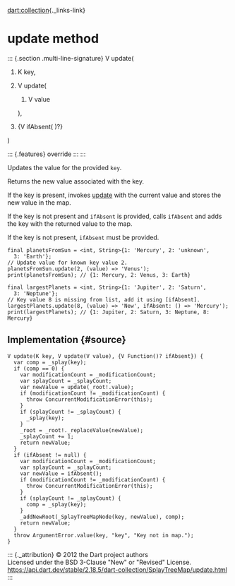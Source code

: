 [dart:collection](../../dart-collection/dart-collection-library){._links-link}

update method
=============

::: {.section .multi-line-signature}
V update(

1.  K key,
2.  V update(
    1.  V value

    ),
3.  {V ifAbsent( )?}

)

::: {.features}
override
:::
:::

Updates the value for the provided `key`.

Returns the new value associated with the key.

If the key is present, invokes [update](update) with the current value
and stores the new value in the map.

If the key is not present and `ifAbsent` is provided, calls `ifAbsent`
and adds the key with the returned value to the map.

If the key is not present, `ifAbsent` must be provided.

``` {.language-dart data-language="dart"}
final planetsFromSun = <int, String>{1: 'Mercury', 2: 'unknown',
  3: 'Earth'};
// Update value for known key value 2.
planetsFromSun.update(2, (value) => 'Venus');
print(planetsFromSun); // {1: Mercury, 2: Venus, 3: Earth}

final largestPlanets = <int, String>{1: 'Jupiter', 2: 'Saturn',
  3: 'Neptune'};
// Key value 8 is missing from list, add it using [ifAbsent].
largestPlanets.update(8, (value) => 'New', ifAbsent: () => 'Mercury');
print(largestPlanets); // {1: Jupiter, 2: Saturn, 3: Neptune, 8: Mercury}
```

Implementation {#source}
--------------

``` {.language-dart data-language="dart"}
V update(K key, V update(V value), {V Function()? ifAbsent}) {
  var comp = _splay(key);
  if (comp == 0) {
    var modificationCount = _modificationCount;
    var splayCount = _splayCount;
    var newValue = update(_root!.value);
    if (modificationCount != _modificationCount) {
      throw ConcurrentModificationError(this);
    }
    if (splayCount != _splayCount) {
      _splay(key);
    }
    _root = _root!._replaceValue(newValue);
    _splayCount += 1;
    return newValue;
  }
  if (ifAbsent != null) {
    var modificationCount = _modificationCount;
    var splayCount = _splayCount;
    var newValue = ifAbsent();
    if (modificationCount != _modificationCount) {
      throw ConcurrentModificationError(this);
    }
    if (splayCount != _splayCount) {
      comp = _splay(key);
    }
    _addNewRoot(_SplayTreeMapNode(key, newValue), comp);
    return newValue;
  }
  throw ArgumentError.value(key, "key", "Key not in map.");
}
```

::: {._attribution}
© 2012 the Dart project authors\
Licensed under the BSD 3-Clause \"New\" or \"Revised\" License.\
<https://api.dart.dev/stable/2.18.5/dart-collection/SplayTreeMap/update.html>
:::
